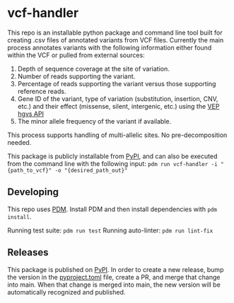 # vcf-handler

This repo is an installable python package and command line tool built for creating .csv files of annotated variants from VCF files. 
Currently the main process annotates variants with the following information either found within the VCF or pulled from external sources:
1. Depth of sequence coverage at the site of variation.
2. Number of reads supporting the variant.
3. Percentage of reads supporting the variant versus those supporting reference reads.
4. Gene ID of the variant, type of variation (substitution,
insertion, CNV, etc.) and their effect (missense, silent, intergenic, etc.) using 
the [VEP hgvs API](https://rest.ensembl.org/#VEP)
5. The minor allele frequency of the variant if available.

This process supports handling of multi-allelic sites. No pre-decomposition needed. 

This package is publicly installable from [PyPI](https://pypi.org/project/gabry-vcf-handler/), 
and can also be executed from the command line with the following input: `pdm run vcf-handler -i "{path_to_vcf}" -o "{desired_path_out}"`


## Developing

This repo uses [PDM](https://pdm.fming.dev/latest/). Install PDM and then install dependencies with `pdm install`.

Running test suite: `pdm run test`
Running auto-linter: `pdm run lint-fix`

## Releases

This package is published on [PyPI](https://pypi.org/project/gabry-vcf-handler/). In order to create a new release, bump the version in the [pyproject.toml](pyproject.toml) file, create a PR, and merge that change into main. When that change is merged into main, the new version will be automatically recognized and published.
